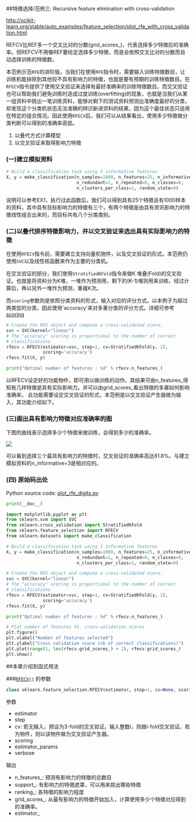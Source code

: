 ##特徵选择/范例三: Recursive feature elimination with cross-validation

http://scikit-learn.org/stable/auto_examples/feature_selection/plot_rfe_with_cross_validation.html

REFCV比REF多一个交叉比对的分数(grid_scores_)，代表选择多少特徵后的准确率。但REFCV不用像REF要给定选择多少特徵，而是会依照交叉比对的分数而自动选择训练的特徵数。

本范例示范`RFE`的进阶版，当我们在使用`RFE`指令时，需要输入训练特徵数目，让训练机能排除到其他较不具有影响力的特徵，也就是要有预期的训练特徵数目。在`RFECV`指令提供了使用交叉验证来选择有最好准确率的训练特徵数目。而交叉验证也可以帮助我们避免训练时造成过度训练(overfitting)的现象，也就是当我们从某一组资料中挑出一笔训练资料，能够对剩下的测试资料预测出准确度最好的分类，却发现这个分类机状态无法准确的辨识新进资料的结果，因为这个最佳状态只适用在特定的组合情况。因此使用`RFECV`后，我们可以从结果看出，使用多少特徵做分类判断可以得到的准确率高低。

1. 以叠代方式计算模型
2. 以交叉验证来取得影响力特徵


### (一)建立模拟资料

```Python
# Build a classification task using 3 informative features
X, y = make_classification(n_samples=1000, n_features=25, n_informative=3,
                           n_redundant=2, n_repeated=0, n_classes=8,
                           n_clusters_per_class=1, random_state=0)
```
说明可以参考EX1，执行过此函数后，我们可以得到具有25个特徵且有1000样本的资料，其中具有目标影响力的特徵有三个，有两个特徵是由具有资讯影响力的特徵线性组合出来的，而目标共有八个分类类别。

### (二)以叠代排序特徵影响力，并以交叉验证来选出具有实际影响力的特徵

在使用`RFECV`指令前，需要建立支持向量机物件，以及交叉验证的形式。本范例仍使用`SVC`以及线性核函数来作为主要的分类机。

在交叉验证的部分，我们使用`StratifiedKFold`指令来做K 堆叠(Fold)的交叉验证。也就是将资料分为K堆，一堆作为预测用，剩下的(K-1)堆则用来训练，经过计算后，再以另外一堆作为预测，重複K次。

而`scoring`参数则是依照分类资料的形式，输入对应的评分方式。以本例子为超过两类型的分类，因此使用'accuracy'来对多重分类的评分方式。详细可参考[scoring](http://scikit-learn.org/stable/modules/model_evaluation.html)

```Python
# Create the RFE object and compute a cross-validated score.
svc = SVC(kernel="linear")
# The "accuracy" scoring is proportional to the number of correct
# classifications
rfecv = RFECV(estimator=svc, step=1, cv=StratifiedKFold(y, 2),
              scoring='accuracy')
rfecv.fit(X, y)

print("Optimal number of features : %d" % rfecv.n_features_)
```


以RFECV设定好的功能物件，即可用以做训练的动作。其结果可由n_features_得知有几样特徵是具有实际影响力。并可以由grid_scores_看出特徵的多寡如何影响准确率。
此功能需要设定交叉验证的形式，本范例是以交叉验证产生器做为输入，其功能介绍如下。


### (三)画出具有影响力特徵对应准确率的图

下图的曲线表示选择多少个特徵来做训练，会得到多少的准确率。

![](images/ex3_fig.png)

可以看到选择三个最具有影响力的特徵时，交叉验证的准确率高达81.8%。与建立模拟资料的n_informative=3是相对应的。


### (四) 原始码出处
Python source code: [plot_rfe_digits.py](http://scikit-learn.org/stable/_downloads/plot_rfe_with_cross_validation.py)

```Python
print(__doc__)

import matplotlib.pyplot as plt
from sklearn.svm import SVC
from sklearn.cross_validation import StratifiedKFold
from sklearn.feature_selection import RFECV
from sklearn.datasets import make_classification

# Build a classification task using 3 informative features
X, y = make_classification(n_samples=1000, n_features=25, n_informative=3,
                           n_redundant=2, n_repeated=0, n_classes=8,
                           n_clusters_per_class=1, random_state=0)

# Create the RFE object and compute a cross-validated score.
svc = SVC(kernel="linear")
# The "accuracy" scoring is proportional to the number of correct
# classifications
rfecv = RFECV(estimator=svc, step=1, cv=StratifiedKFold(y, 2),
              scoring='accuracy')
rfecv.fit(X, y)

print("Optimal number of features : %d" % rfecv.n_features_)

# Plot number of features VS. cross-validation scores
plt.figure()
plt.xlabel("Number of features selected")
plt.ylabel("Cross validation score (nb of correct classifications)")
plt.plot(range(1, len(rfecv.grid_scores_) + 1), rfecv.grid_scores_)
plt.show()
```


##本章介绍到函式用法

###[`RFECV()`](http://scikit-learn.org/stable/modules/generated/sklearn.feature_selection.RFECV.html#sklearn.feature_selection.RFECV) 的参数


```Python
class sklearn.feature_selection.RFECV(estimator, step=1, cv=None, scoring=None, estimator_params=None, verbose=0)[source]
```

参数
* estimator
* step
* cv: 若无输入，预设为3-fold的交叉验证。输入整数i，则做i-fold交叉验证。若为物件，则以该物件做为交叉验证产生器。
* scoring
* estimator_params
* verbose

输出
* n\_features_: 预测有影响力的特徵的总数目
* support_: 有影响力的特徵遮罩，可以用来挑出哪些特徵
* ranking_: 各特徵的影响力程度
* grid_scores_: 从最有影响力的特徵开始加入，计算使用多少个特徵对应得到的准确率。
* estimator_
